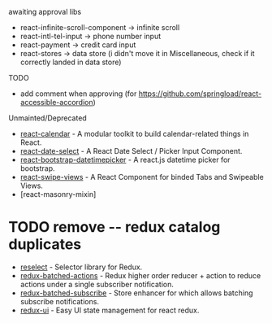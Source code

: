 
awaiting approval libs
 - react-infinite-scroll-component -> infinite scroll
 - react-intl-tel-input -> phone number input
 - react-payment -> credit card input
 - react-stores -> data store (i didn't move it in Miscellaneous, check if it correctly landed in data store)


TODO
 - add comment when approving (for https://github.com/springload/react-accessible-accordion)



Unmainted/Deprecated
 - [react-calendar](https://github.com/freiksenet/react-calendar) - A modular toolkit to build calendar-related things in React.
 - [react-date-select](https://github.com/JedWatson/react-date-select) - A React Date Select / Picker Input Component.
 - [react-bootstrap-datetimepicker](https://github.com/quri/react-bootstrap-datetimepicker) - A react.js datetime picker for bootstrap.
 - [react-swipe-views](https://github.com/damusnet/react-swipe-views) - A React Component for binded Tabs and Swipeable Views.
 - [react-masonry-mixin]



# TODO remove -- redux catalog duplicates

 - [reselect](https://github.com/reactjs/reselect) - Selector library for Redux.
 - [redux-batched-actions](https://github.com/tshelburne/redux-batched-actions) - Redux higher order reducer + action to reduce actions under a single subscriber notification.
 - [redux-batched-subscribe](https://github.com/tappleby/redux-batched-subscribe) - Store enhancer for which allows batching subscribe notifications.
 - [redux-ui](https://github.com/tonyhb/redux-ui) - Easy UI state management for react redux.



